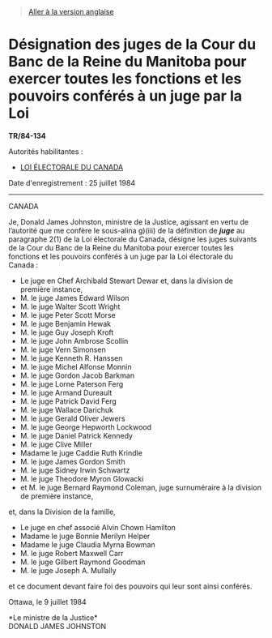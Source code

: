 > [Aller à la version anglaise](/en/Regulations/Statutory%20Instruments/84/134.md)

# Désignation des juges de la Cour du Banc de la Reine du Manitoba pour exercer toutes les fonctions et les pouvoirs conférés à un juge par la Loi

**TR/84-134**

Autorités habilitantes : 
- [LOI ÉLECTORALE DU CANADA](/fr/Lois/Lois%20du%20Canada/2000/ch.%209.md)

Date d'enregistrement : 25 juillet 1984

----------

CANADA

Je, Donald James Johnston, ministre de la Justice, agissant en vertu de l’autorité que me confère le sous-alina g)(iii) de la définition de ***juge*** au paragraphe 2(1) de la Loi électorale du Canada, désigne les juges suivants de la Cour du Banc de la Reine du Manitoba pour exercer toutes les fonctions et les pouvoirs conférés à un juge par la Loi électorale du Canada :
- Le juge en Chef Archibald Stewart Dewar et, dans la division de première instance,
- M. le juge James Edward Wilson
- M. le juge Walter Scott Wright
- M. le juge Peter Scott Morse
- M. le juge Benjamin Hewak
- M. le juge Guy Joseph Kroft
- M. le juge John Ambrose Scollin
- M. le juge Vern Simonsen
- M. le juge Kenneth R. Hanssen
- M. le juge Michel Alfonse Monnin
- M. le juge Gordon Jacob Barkman
- M. le juge Lorne Paterson Ferg
- M. le juge Armand Dureault
- M. le juge Patrick David Ferg
- M. le juge Wallace Darichuk
- M. le juge Gerald Oliver Jewers
- M. le juge George Hepworth Lockwood
- M. le juge Daniel Patrick Kennedy
- M. le juge Clive Miller
- Madame le juge Caddie Ruth Krindle
- M. le juge James Gordon Smith
- M. le juge Sidney Irwin Schwartz
- M. le juge Theodore Myron Glowacki
- et M. le juge Bernard Raymond Coleman, juge surnuméraire à la division de première instance,

et, dans la Division de la famille,
- Le juge en chef associé Alvin Chown Hamilton
- Madame le juge Bonnie Merilyn Helper
- Madame le juge Claudia Myrna Bowman
- M. le juge Robert Maxwell Carr
- M. le juge Gilbert Raymond Goodman
- M. le juge Joseph A. Mullally



et ce document devant faire foi des pouvoirs qui leur sont ainsi conférés.



Ottawa, le 9 juillet 1984




<p>*Le ministre de la Justice*<br />DONALD JAMES JOHNSTON<br /></p>


